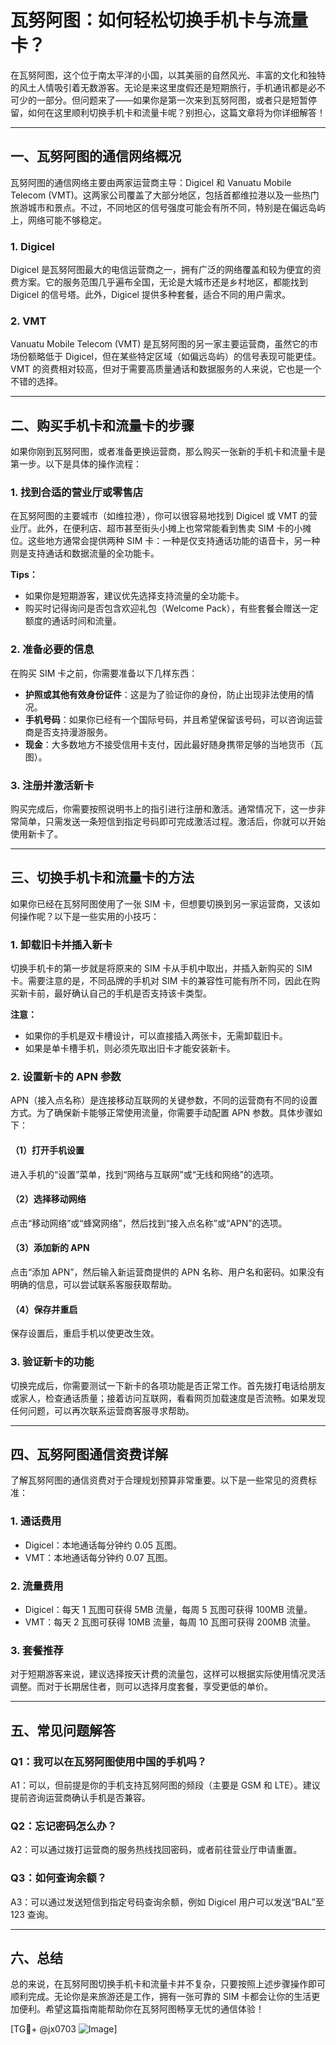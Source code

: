 # 瓦努阿图：如何轻松切换手机卡与流量卡？

在瓦努阿图，这个位于南太平洋的小国，以其美丽的自然风光、丰富的文化和独特的风土人情吸引着无数游客。无论是来这里度假还是短期旅行，手机通讯都是必不可少的一部分。但问题来了——如果你是第一次来到瓦努阿图，或者只是短暂停留，如何在这里顺利切换手机卡和流量卡呢？别担心，这篇文章将为你详细解答！

---

## 一、瓦努阿图的通信网络概况

瓦努阿图的通信网络主要由两家运营商主导：Digicel 和 Vanuatu Mobile Telecom (VMT)。这两家公司覆盖了大部分地区，包括首都维拉港以及一些热门旅游城市和景点。不过，不同地区的信号强度可能会有所不同，特别是在偏远岛屿上，网络可能不够稳定。

### 1. Digicel
Digicel 是瓦努阿图最大的电信运营商之一，拥有广泛的网络覆盖和较为便宜的资费方案。它的服务范围几乎遍布全国，无论是大城市还是乡村地区，都能找到 Digicel 的信号塔。此外，Digicel 提供多种套餐，适合不同的用户需求。

### 2. VMT
Vanuatu Mobile Telecom (VMT) 是瓦努阿图的另一家主要运营商，虽然它的市场份额略低于 Digicel，但在某些特定区域（如偏远岛屿）的信号表现可能更佳。VMT 的资费相对较高，但对于需要高质量通话和数据服务的人来说，它也是一个不错的选择。

---

## 二、购买手机卡和流量卡的步骤

如果你刚到瓦努阿图，或者准备更换运营商，那么购买一张新的手机卡和流量卡是第一步。以下是具体的操作流程：

### 1. 找到合适的营业厅或零售店
在瓦努阿图的主要城市（如维拉港），你可以很容易地找到 Digicel 或 VMT 的营业厅。此外，在便利店、超市甚至街头小摊上也常常能看到售卖 SIM 卡的小摊位。这些地方通常会提供两种 SIM 卡：一种是仅支持通话功能的语音卡，另一种则是支持通话和数据流量的全功能卡。

**Tips：**
- 如果你是短期游客，建议优先选择支持流量的全功能卡。
- 购买时记得询问是否包含欢迎礼包（Welcome Pack），有些套餐会赠送一定额度的通话时间和流量。

### 2. 准备必要的信息
在购买 SIM 卡之前，你需要准备以下几样东西：
- **护照或其他有效身份证件**：这是为了验证你的身份，防止出现非法使用的情况。
- **手机号码**：如果你已经有一个国际号码，并且希望保留该号码，可以咨询运营商是否支持漫游服务。
- **现金**：大多数地方不接受信用卡支付，因此最好随身携带足够的当地货币（瓦图）。

### 3. 注册并激活新卡
购买完成后，你需要按照说明书上的指引进行注册和激活。通常情况下，这一步非常简单，只需发送一条短信到指定号码即可完成激活过程。激活后，你就可以开始使用新卡了。

---

## 三、切换手机卡和流量卡的方法

如果你已经在瓦努阿图使用了一张 SIM 卡，但想要切换到另一家运营商，又该如何操作呢？以下是一些实用的小技巧：

### 1. 卸载旧卡并插入新卡
切换手机卡的第一步就是将原来的 SIM 卡从手机中取出，并插入新购买的 SIM 卡。需要注意的是，不同品牌的手机对 SIM 卡的兼容性可能有所不同，因此在购买新卡前，最好确认自己的手机是否支持该卡类型。

**注意：**
- 如果你的手机是双卡槽设计，可以直接插入两张卡，无需卸载旧卡。
- 如果是单卡槽手机，则必须先取出旧卡才能安装新卡。

### 2. 设置新卡的 APN 参数
APN（接入点名称）是连接移动互联网的关键参数，不同的运营商有不同的设置方式。为了确保新卡能够正常使用流量，你需要手动配置 APN 参数。具体步骤如下：

#### （1）打开手机设置
进入手机的“设置”菜单，找到“网络与互联网”或“无线和网络”的选项。

#### （2）选择移动网络
点击“移动网络”或“蜂窝网络”，然后找到“接入点名称”或“APN”的选项。

#### （3）添加新的 APN
点击“添加 APN”，然后输入新运营商提供的 APN 名称、用户名和密码。如果没有明确的信息，可以尝试联系客服获取帮助。

#### （4）保存并重启
保存设置后，重启手机以使更改生效。

### 3. 验证新卡的功能
切换完成后，你需要测试一下新卡的各项功能是否正常工作。首先拨打电话给朋友或家人，检查通话质量；接着访问互联网，看看网页加载速度是否流畅。如果发现任何问题，可以再次联系运营商客服寻求帮助。

---

## 四、瓦努阿图通信资费详解

了解瓦努阿图的通信资费对于合理规划预算非常重要。以下是一些常见的资费标准：

### 1. 通话费用
- Digicel：本地通话每分钟约 0.05 瓦图。
- VMT：本地通话每分钟约 0.07 瓦图。

### 2. 流量费用
- Digicel：每天 1 瓦图可获得 5MB 流量，每周 5 瓦图可获得 100MB 流量。
- VMT：每天 2 瓦图可获得 10MB 流量，每周 10 瓦图可获得 200MB 流量。

### 3. 套餐推荐
对于短期游客来说，建议选择按天计费的流量包，这样可以根据实际使用情况灵活调整。而对于长期居住者，则可以选择月度套餐，享受更低的单价。

---

## 五、常见问题解答

### Q1：我可以在瓦努阿图使用中国的手机吗？
A1：可以，但前提是你的手机支持瓦努阿图的频段（主要是 GSM 和 LTE）。建议提前咨询运营商确认手机是否兼容。

### Q2：忘记密码怎么办？
A2：可以通过拨打运营商的服务热线找回密码，或者前往营业厅申请重置。

### Q3：如何查询余额？
A3：可以通过发送短信到指定号码查询余额，例如 Digicel 用户可以发送“BAL”至 123 查询。

---

## 六、总结

总的来说，在瓦努阿图切换手机卡和流量卡并不复杂，只要按照上述步骤操作即可顺利完成。无论你是来旅游还是工作，拥有一张可靠的 SIM 卡都会让你的生活更加便利。希望这篇指南能帮助你在瓦努阿图畅享无忧的通信体验！

[TG💪+ @jx0703 ![Image](https://github.com/user-attachments/assets/dbca1d08-cadb-493c-b0ec-ad6f7a83f270)]